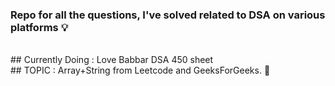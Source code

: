 ### Repo for all the questions, I've solved related to DSA on various platforms :bulb:
<br>
## Currently Doing : Love Babbar DSA 450 sheet <br>
## TOPIC : Array+String from Leetcode and GeeksForGeeks. 🔖
